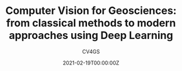 ---
title: "Computer Vision for Geosciences: from classical methods to modern approaches using Deep Learning"
subtitle: CV4GS
summary: This class is a general introduction to Computer Vision methods relevant in geosciences. It teaches both classical and machine learning based techniques. It was first taught at UNAM in 2021, and an updated version of the course is currently being taught (2024).
authors:
  - admin
  - Manuel Wöllhaf
external_link: https://svalade.github.io/cv4gs
draft: false
featured: false
tags: []
categories: []
projects: []
date: '2021-02-19T00:00:00Z'
lastMod: '2021-06-04T00:00:00Z'
image:
  caption: 'Optical flow on Nyiragongo lava lake (credits: Sébastien Valade)'
  focal_point: ''
  placement: 2
  preview_only: false
---